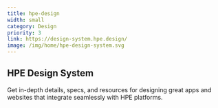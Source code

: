 ```yaml
---
title: hpe-design
width: small
category: Design
priority: 3
link: https://design-system.hpe.design/
image: /img/home/hpe-design-system.svg
---
```

## HPE Design System
Get in-depth details, specs, and resources for designing great apps and websites that integrate seamlessly with HPE platforms.